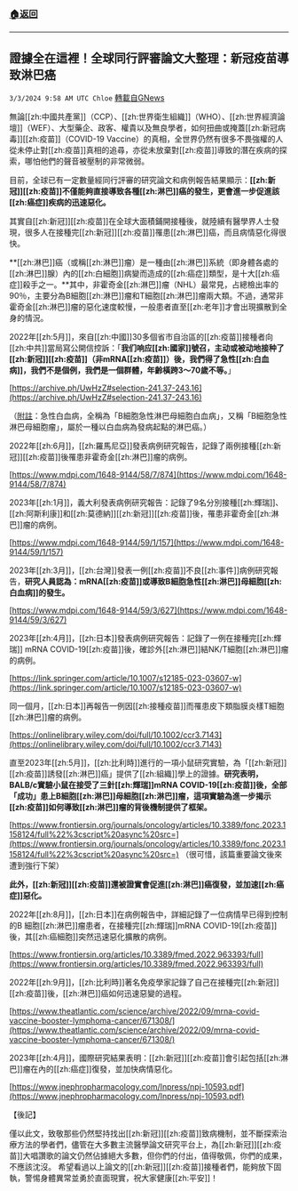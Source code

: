###  [:house:返回](README.md)
---


## 證據全在這裡！全球同行評審論文大整理：新冠疫苗導致淋巴癌
`3/3/2024 9:58 AM UTC Chloe` [轉載自GNews](https://gnews.org/articles/2360696)



無論[[zh:中國共產黨]]（CCP）、[[zh:世界衛生組織]]（WHO）、[[zh:世界經濟論壇]]（WEF）、大型藥企、政客、權貴以及無良學者，如何扭曲或掩蓋[[zh:新冠病毒]][[zh:疫苗]]（COVID-19 Vaccine）的真相，全世界仍然有很多不畏強權的人從未停止對[[zh:疫苗]]真相的追尋，亦從未放棄對[[zh:疫苗]]導致的潛在疾病的探索，哪怕他們的聲音被壓制的非常微弱。  

目前，全球已有一定數量經同行評審的研究論文和病例報告結果顯示：**[[zh:新冠]][[zh:疫苗]]不僅能夠直接導致各種[[zh:淋巴]]癌的發生，更會進一步促進該[[zh:癌症]]疾病的迅速惡化。**

  

其實自[[zh:新冠]][[zh:疫苗]]在全球大面積鋪開接種後，就陸續有醫學界人士發現，很多人在接種完[[zh:新冠]][[zh:疫苗]]罹患[[zh:淋巴]]癌，而且病情惡化得很快。

  

**[[zh:淋巴]]癌（或稱[[zh:淋巴]]瘤）是一種由[[zh:淋巴]]系統（即身體各處的[[zh:淋巴]]腺）內的[[zh:白細胞]]病變而造成的[[zh:癌症]]類型，是十大[[zh:癌症]]殺手之一。**其中，非霍奇金[[zh:淋巴]]瘤（NHL）最常見，占總檢出率的90％，主要分為B細胞[[zh:淋巴]]瘤和T細胞[[zh:淋巴]]瘤兩大類。不過，通常非霍奇金[[zh:淋巴]]瘤的惡化速度較慢，一般患者直至[[zh:老年]]才會出現擴散到全身的情況。

  

2022年[[zh:5月]]，來自[[zh:中國]]30多個省市自治區的[[zh:疫苗]]接種者向[[zh:中共]]當局寫公開信控訴：「**我们响应[[zh:國家]]號召，主动或被动地接种了[[zh:新冠]][[zh:疫苗]]（非mRNA[[zh:疫苗]]）後，我們得了急性[[zh:白血病]]，我們不是個例，我們是一個群體，年齡橫跨3～70歲不等。**」

[https://archive.ph/UwHzZ#selection-241.37-243.16](https://archive.ph/UwHzZ#selection-241.37-243.16)

（[附註](https://e.dxy.cn/wisdom/front/zhihuihao/3990)：急性白血病，全稱為「B細胞急性淋巴母細胞白血病」，又稱「B細胞急性淋巴母細胞瘤」，屬於一種以白血病為發病起點的淋巴癌。）

  

2022年[[zh:6月]]，[[zh:羅馬尼亞]]發表病例研究報告，記錄了兩例接種[[zh:新冠]][[zh:疫苗]]後罹患非霍奇金[[zh:淋巴]]瘤的病例。

[https://www.mdpi.com/1648-9144/58/7/874](https://www.mdpi.com/1648-9144/58/7/874)

  

2023年[[zh:1月]]，義大利發表病例研究報告：記錄了9名分別接種[[zh:輝瑞]]、[[zh:阿斯利康]]和[[zh:莫德納]][[zh:新冠]][[zh:疫苗]]後，罹患非霍奇金[[zh:淋巴]]瘤的病例。

[https://www.mdpi.com/1648-9144/59/1/157](https://www.mdpi.com/1648-9144/59/1/157)

  

2023年[[zh:3月]]，[[zh:台灣]]發表一例[[zh:疫苗]]不良[[zh:事件]]病例研究報告，**研究人員認為：mRNA[[zh:疫苗]]或導致B細胞急性[[zh:淋巴]]母細胞[[zh:白血病]]的發生。**

[https://www.mdpi.com/1648-9144/59/3/627](https://www.mdpi.com/1648-9144/59/3/627)

  

2023年[[zh:4月]]，[[zh:日本]]發表病例研究報告：記錄了一例在接種完[[zh:輝瑞]] mRNA COVID-19[[zh:疫苗]]後，確診外[[zh:淋巴]]結NK/T細胞[[zh:淋巴]]瘤的病例。

[https://link.springer.com/article/10.1007/s12185-023-03607-w](https://link.springer.com/article/10.1007/s12185-023-03607-w)

  

同一個月，[[zh:日本]]再報告一例因[[zh:接種疫苗]]而罹患皮下類脂膜炎樣T細胞[[zh:淋巴]]瘤的病例。

[https://onlinelibrary.wiley.com/doi/full/10.1002/ccr3.7143](https://onlinelibrary.wiley.com/doi/full/10.1002/ccr3.7143)

  

直至2023年[[zh:5月]]，[[zh:比利時]]進行的一項小鼠研究實驗，為「[[zh:新冠]][[zh:疫苗]]誘發[[zh:淋巴]]癌」提供了[[zh:組織]]學上的證據。**研究表明，BALB/c實驗小鼠在接受了三針[[zh:輝瑞]]mRNA COVID-19[[zh:疫苗]]後，全部「成功」患上B細胞[[zh:淋巴]]母細胞[[zh:淋巴]]瘤，這項實驗為進一步揭示[[zh:疫苗]]如何導致[[zh:淋巴]]瘤的背後機制提供了框架。**

  

[https://www.frontiersin.org/journals/oncology/articles/10.3389/fonc.2023.1158124/full%22%3cscript%20async%20src=](https://www.frontiersin.org/journals/oncology/articles/10.3389/fonc.2023.1158124/full%22%3cscript%20async%20src=) （很可惜，該篇重要論文後來遭到強行下架）

  

**此外，[[zh:新冠]][[zh:疫苗]]還被證實會促進[[zh:淋巴]]癌復發，並加速[[zh:癌症]]惡化。**

  

2022年[[zh:8月]]，[[zh:日本]]在病例報告中，詳細記錄了一位病情早已得到控制的B 細胞[[zh:淋巴]]瘤患者，在接種完[[zh:輝瑞]]mRNA COVID-19[[zh:疫苗]]後，其[[zh:癌細胞]]突然迅速惡化擴散的病例。

[https://www.frontiersin.org/articles/10.3389/fmed.2022.963393/full](https://www.frontiersin.org/articles/10.3389/fmed.2022.963393/full)  

2022年[[zh:9月]]，[[zh:比利時]]著名免疫學家記錄了自己在接種完[[zh:新冠]][[zh:疫苗]]後，[[zh:淋巴]]癌如何迅速惡變的過程。

[https://www.theatlantic.com/science/archive/2022/09/mrna-covid-vaccine-booster-lymphoma-cancer/671308/](https://www.theatlantic.com/science/archive/2022/09/mrna-covid-vaccine-booster-lymphoma-cancer/671308/)

  

2023年[[zh:4月]]，國際研究結果表明：[[zh:新冠]][[zh:疫苗]]會引起包括[[zh:淋巴]]瘤在內的[[zh:癌症]]復發，並加快病情惡化。

[https://www.jnephropharmacology.com/Inpress/npj-10593.pdf](https://www.jnephropharmacology.com/Inpress/npj-10593.pdf) 

  

【後記】

僅以此文，致敬那些仍然堅持找出[[zh:新冠]][[zh:疫苗]]致病機制，並不斷探索治療方法的學者們，儘管在大多數主流醫學論文研究平台上，為[[zh:新冠]][[zh:疫苗]]大唱讚歌的論文仍然佔據絕大多數，但你們的付出，值得敬佩，你們的成果，不應該沈沒。
希望看過以上論文的[[zh:新冠]][[zh:疫苗]]接種者們，能夠放下固執，警惕身體異常並勇於直面現實，祝大家健康[[zh:平安]]！
